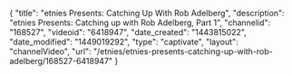 {
    "title": "etnies Presents: Catching Up With Rob Adelberg",
    "description": "etnies Presents: Catching up with Rob Adelberg, Part 1",
    "channelid": "168527",
    "videoid": "6418947",
    "date_created": "1443815022",
    "date_modified": "1449019292",
    "type": "captivate",
    "layout": "channelVideo",
    "url": "\/etnies\/etnies-presents-catching-up-with-rob-adelberg\/168527-6418947"
}